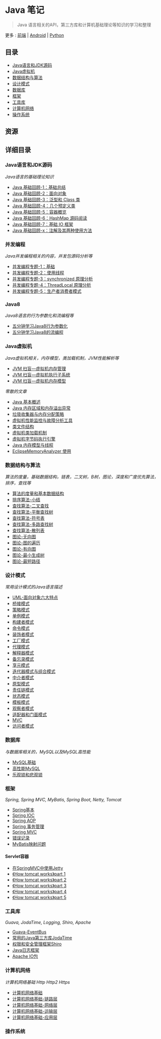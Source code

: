 # Java 笔记

> Java 语言相关的API，第三方库和计算机基础理论等知识的学习和整理

更多 : [前端](https://github.com/Shouheng88/Front-end-notes)  |  [Android](https://github.com/Shouheng88/Android-notes)  |  [Python](https://github.com/Shouheng88/Python-notes)

## 目录

- [Java语言和JDK源码](#java)
- [Java虚拟机](#jvm)
- [数据结构与算法](#data-structure)
- [设计模式](#design-pattern)
- [数据库](#database)
- [框架](#framework)
- [工具库](#library)
- [计算机网络](#network)
- [操作系统](#operating_system)

## 资源

## 详细目录

<h3 id="java">Java语言和JDK源码</h3>

*Java语言的基础理论知识*

* [Java 基础回顾-1：基础总结](Java语言和JDK源码/Java基础回顾_1_基础总结.md)
* [Java 基础回顾-2：面向对象](Java语言和JDK源码/Java基础回顾_2_面向对象.md)
* [Java 基础回顾-3：泛型和 Class 类](Java语言和JDK源码/Java基础回顾_3_泛型和Class类.md)
* [Java 基础回顾-4：几个预定义类](Java语言和JDK源码/Java基础回顾_4_几个预定义类.md)
* [Java 基础回顾-5：容器概览](Java语言和JDK源码/Java基础回顾_5_容器概览.md)
* [Java 基础回顾-6：HashMap 源码阅读](Java语言和JDK源码/Java基础回顾_6_HashMap源码阅读.md)
* [Java 基础回顾-7：基础 IO 框架](Java语言和JDK源码/Java基础回顾_7_IO.md)
* [Java 基础回顾-x：注解及其两种使用方法](https://juejin.im/post/5b824b8751882542f105447d)

<h3 id="concurrent">并发编程</h3>

*Java并发编程相关的内容，并发包源码分析等*

* [并发编程专题-1：基础](Java语言和JDK源码/并发编程/并发编程专题1_基础.md)
* [并发编程专题-2：使用线程](Java语言和JDK源码/并发编程/并发编程专题2_使用线程.md)
* [并发编程专题-3：synchronized 原理分析](Java语言和JDK源码/并发编程/并发编程专题3_synchronized.md)
* [并发编程专题-4：ThreadLocal 原理分析](Java语言和JDK源码/并发编程/并发编程专题4_ThreadLocal原理分析.md)
* [并发编程专题-5：生产者消费者模式](Java语言和JDK源码/并发编程/并发编程专题5_生产者消费者模式.md)

<h3 id="java-8">Java8</h3>

*Java8语言的行为参数化和流编程等*

* [五分钟学习Java8行为参数化](Java语言和JDK源码/Java8/五分钟学习Java8行为参数化.md)
* [五分钟学习Java8的流编程](Java语言和JDK源码/Java8/五分钟学习Java8的流编程.md)

<h3 id="jvm">Java虚拟机</h3>

*Java虚拟机相关，内存模型，类加载机制，JVM性能解析等*

* [JVM 扫盲—虚拟机内存管理](JVM/JVM扫盲—虚拟机内存管理.md)
* [JVM 扫盲—虚拟机执行子系统](JVM/JVM扫盲—虚拟机执行子系统.md)
* [JVM 扫盲—虚拟机内存模型](JVM/JVM扫盲—虚拟机内存模型与高效并发.md)

*零散的文章*

* [Java 基本概述](JVM/1.Java基本概述.md)
* [Java 内存区域和内存溢出异常](JVM/2.Java内存区域和内存溢出异常.md)
* [垃圾收集器与内存分配策略](JVM/3.垃圾收集器与内存分配策略.md)
* [虚拟机性能监控与故障分析工具](JVM/4.虚拟机性能监控与故障分析工具.md)
* [类文件结构](JVM/5.类文件结构.md)
* [虚拟机类加载机制](JVM/6.虚拟机类加载机制.md)
* [虚拟机字节码执行引擎](JVM/7.虚拟机字节码执行引擎.md)
* [Java 内存模型与线程](JVM/8.Java内存模型与线程.md)
* [EclipseMemoryAnalyzer 使用](JVM/EclipseMemoryAnalyzer使用.md)

<h3 id="data-structure">数据结构与算法</h3>

*算法的度量，基础数据结构，链表，二叉树，B树，图论，深度和广度优先算法，排序，查找等*

* [算法的度量和基本数据结构](数据结构/1.算法的度量和基本数据结构.md)
* [排序算法-小结](数据结构/2.排序算法小结.md)
* [查找算法-二叉查找](数据结构/3.查找算法-二叉查找.md)
* [查找算法-平衡查找树](数据结构/4.查找算法-平衡查找树.md)
* [查找算法-符号表](数据结构/5.查找算法-符号表.md)
* [查找算法-多路查找树](数据结构/6.查找算法-多路查找树.md)
* [查找算法-散列表](数据结构/7.查找算法-散列表.md)
* [图论-无向图](数据结构/8.图论-无向图.md)
* [图论-图的遍历](数据结构/9.图论-图的遍历.md)
* [图论-有向图](数据结构/10.图论-有向图.md)
* [图论-最小生成树](数据结构/11.图论-最小生成树.md)
* [图论-最短路径](数据结构/12.图论-最短路径.md)

<h3 id="design-pattern">设计模式</h3>

*常用设计模式的Java语言描述*

* [UML-面向对象六大特点](设计模式/1.UML-面向对象六大特点.md)
* [桥接模式](设计模式/2.桥接模式.md)
* [策略模式](设计模式/3.策略模式.md)
* [单例模式](设计模式/4.单例模式.md)
* [构建者模式](设计模式/5.构建者模式.md)
* [命令模式](设计模式/6.命令模式.md)
* [装饰者模式](设计模式/7.装饰者模式.md)
* [工厂模式](设计模式/8.工厂模式.md)
* [代理模式](设计模式/9.代理模式.md)
* [解释器模式](设计模式/10.解释器模式.md)
* [备忘录模式](设计模式/11.备忘录模式.md)
* [享元模式](设计模式/12.享元模式.md)
* [迭代器模式与组合模式](设计模式/13.迭代器模式与组合模式.md)
* [中介者模式](设计模式/14.中介者模式.md)
* [原型模式](设计模式/15.原型模式.md)
* [责任链模式](设计模式/16.责任链模式.md)
* [状态模式](设计模式/17.状态模式.md)
* [模板模式](设计模式/18.模板模式.md)
* [观察者模式](设计模式/19.观察者模式.md)
* [适配器和门面模式](设计模式/20.适配器和门面模式.md)
* [MVC](设计模式/21.MVC.md)
* [访问者模式](设计模式/Visitor.md)

<h3 id="database">数据库</h3>

*与数据库相关的，MySQL以及MySQL高性能*

* [MySQL基础](MySQL/MySQL基础.md)
* [高性能MySQL](MySQL/高性能MySQL.md)
* [乐观锁和悲观锁](MySQL/乐观锁和悲观锁.md)

<h3 id="framework">框架</h3>

*Spring, Spring MVC, MyBatis, Spring Boot, Netty, Tomcat*

* [Spring基本](框架/Spring/Spring_基本.md)
* [Spring IOC](框架/Spring/Spring_IOC.md)
* [Spring AOP](框架/Spring/Spring_AOP.md)
* [Spring 事务管理](框架/Spring/Spring_事务管理.md)
* [Spring MVC](框架/Spring/Spring_MVC.md)
* [错误记录](框架/Spring/Errors.md)
* [MyBatis映射问题](框架/MyBatis/MyBatis映射.md)

#### Servlet容器

* [在SpringMVC中使用Jetty](Servlet容器/jetty/在SpringMVC中使用Jetty.md)
* [《How tomcat works》part 1](Servlet容器/tomcat/HTW_note1.md)
* [《How tomcat works》part 2](Servlet容器/tomcat/HTW_note2.md)
* [《How tomcat works》part 3](Servlet容器/tomcat/HTW_note3.md)
* [《How tomcat works》part 4](Servlet容器/tomcat/HTW_note4.md)
* [《How tomcat works》part 5](Servlet容器/tomcat/HTW_note5.md)

<h3 id="library">工具库</h3>

*Guava, JodaTime, Logging, Shiro, Apache*

* [Guava-EventBus](工具库/Guava/EventBus.md)
* [常用的Java第三方库JodaTime](工具库/JodaTime.md)
* [权限和安全管理框架Shiro](工具库/Shiro.md)
* [Java日志框架](工具库/Logging.md)
* [Apache IO包](工具库/ApacheIO.md)

<h3 id="network">计算机网络</h3>

*计算机网络基础 Http Http2 Https*

* [计算机网络基础](计算机网络/计算机网络基础.md)
* [计算机网络基础-链路层](计算机网络/链路层.md)
* [计算机网络基础-网络层](计算机网络/网络层.md)
* [计算机网络基础-运输层](计算机网络/运输层.md)
* [计算机网络基础-应用层](计算机网络/应用层.md)

<h3 id="operating_system">操作系统</h3>
